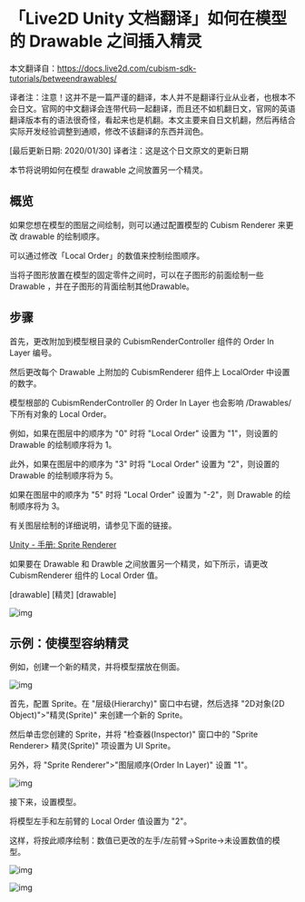 # 「Live2D Unity 文档翻译」如何在模型的 Drawable 之间插入精灵

本文翻译自：https://docs.live2d.com/cubism-sdk-tutorials/betweendrawables/

译者注：注意！这并不是一篇严谨的翻译，本人并不是翻译行业从业者，也根本不会日文。官网的中文翻译会连带代码一起翻译，而且还不如机翻日文，官网的英语翻译版本有的语法很奇怪，看起来也是机翻。本文主要来自日文机翻，然后再结合实际开发经验调整到通顺，修改不该翻译的东西并润色。

[最后更新日期: 2020/01/30] 译者注：这是这个日文原文的更新日期	



本节将说明如何在模型 drawable 之间放置另一个精灵。

## 概览

如果您想在模型的图层之间绘制，则可以通过配置模型的 Cubism Renderer 来更改 drawable 的绘制顺序。

可以通过修改「Local Order」的数值来控制绘图顺序。

当将子图形放置在模型的固定零件之间时，可以在子图形的前面绘制一些 Drawable ，并在子图形的背面绘制其他Drawable。

## 步骤

首先，更改附加到模型根目录的 CubismRenderController 组件的 Order In Layer 编号。

然后更改每个 Drawable 上附加的 CubismRenderer 组件上 LocalOrder 中设置的数字。

模型根部的 CubismRenderController 的 Order In Layer 也会影响 /Drawables/ 下所有对象的 Local Order。



例如，如果在图层中的顺序为 "0" 时将 "Local Order" 设置为 "1"，则设置的 Drawable 的绘制顺序将为 1。

此外，如果在图层中的顺序为 "3" 时将 "Local Order" 设置为 "2"，则设置的 Drawable 的绘制顺序将为 5。

如果在图层中的顺序为 "5" 时将 "Local Order" 设置为 "-2"，则 Drawable 的绘制顺序将为 3。

有关图层绘制的详细说明，请参见下面的链接。

[Unity - 手册: Sprite Renderer](https://docs.unity3d.com/Manual/class-SpriteRenderer.html)





如果要在 Drawable 和 Drawble 之间放置另一个精灵，如下所示，请更改 CubismRenderer 组件的 Local Order 值。 

[drawable] [精灵] [drawable]

![img](https://docs.live2d.com/wp-content/uploads/2017/08/2017-08-17_15h45_12.png)

## 示例：使模型容纳精灵

例如，创建一个新的精灵，并将模型摆放在侧面。

![img](https://docs.live2d.com/wp-content/uploads/2017/09/2017-09-07_10h49_39.png)



首先，配置 Sprite。在 "层级(Hierarchy)" 窗口中右键，然后选择 "2D对象(2D Object)">"精灵(Sprite)" 来创建一个新的 Sprite。

然后单击您创建的 Sprite，并将 "检查器(Inspector)" 窗口中的 "Sprite Renderer> 精灵(Sprite)" 项设置为 UI Sprite。

另外，将 "Sprite Renderer">"图层顺序(Order In Layer)" 设置 "1"。

![img](https://docs.live2d.com/wp-content/uploads/2017/08/2017-08-17_17h40_16.png)



接下来，设置模型。

将模型左手和左前臂的 Local Order 值设置为 "2"。

这样，将按此顺序绘制：数值已更改的左手/左前臂→Sprite→未设置数值的模型。

![img](https://docs.live2d.com/wp-content/uploads/2017/08/2017-08-17_17h58_21.png)

![img](https://docs.live2d.com/wp-content/uploads/2017/08/2017-08-17_15h30_55.png)

